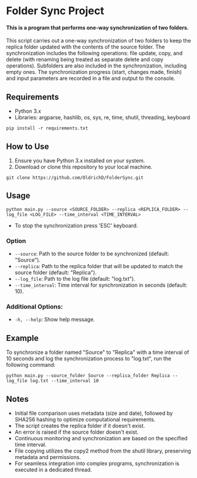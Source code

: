 # Folder Sync Project

#### This is a program that performs one-way synchronization of two folders.
This script carries out a one-way synchronization of two folders to keep the replica folder updated with the contents of the source folder. The synchronization includes the following operations: file update, copy, and delete (with renaming being treated as separate delete and copy operations). Subfolders are also included in the synchronization, including empty ones. The synchronization progress (start, changes made, finish) and input parameters are recorded in a file and output to the console.

## Requirements

* Python 3.x
* Libraries: argparse, hashlib, os, sys, re, time, shutil, threading, keyboard
```
pip install -r requirements.txt
```

## How to Use

1. Ensure you have Python 3.x installed on your system.
2. Download or clone this repository to your local machine.
```
git clone https://github.com/OldrichD/FolderSync.git
```

## Usage

```
python main.py --source <SOURCE_FOLDER> --replica <REPLICA_FOLDER> --log_file <LOG_FILE> --time_interval <TIME_INTERVAL>
```
- To stop the synchronization press 'ESC' keyboard.

### Option

- `--source`: Path to the source folder to be synchronized (default: "Source").
- `--replica`: Path to the replica folder that will be updated to match the source folder (default: "Replica").
- `--log_file`: Path to the log file (default: "log.txt").
- `--time_interval`: Time interval for synchronization in seconds (default: 10).

### Additional Options:

- `-h, --help`: Show help message.



## Example

To synchronize a folder named "Source" to "Replica" with a time interval of 10 seconds and log the synchronization process to "log.txt", run the following command:

```
python main.py --source_folder Source --replica_folder Replica --log_file log.txt --time_interval 10
```

## Notes

- Initial file comparison uses metadata (size and date), followed by SHA256 hashing to optimize computational requirements.
- The script creates the replica folder if it doesn't exist.
- An error is raised if the source folder doesn't exist.
- Continuous monitoring and synchronization are based on the specified time interval.
- File copying utilizes the copy2 method from the shutil library, preserving metadata and permissions.
- For seamless integration into complex programs, synchronization is executed in a dedicated thread.
